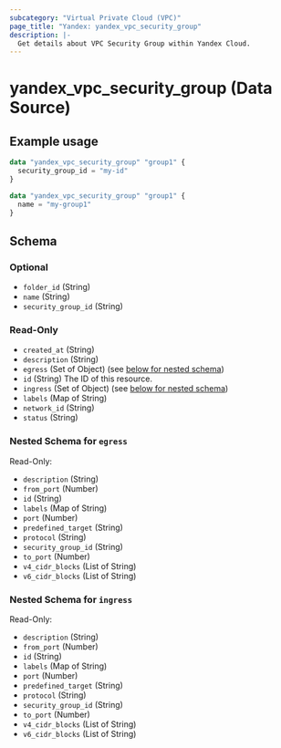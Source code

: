 ```yaml
---
subcategory: "Virtual Private Cloud (VPC)"
page_title: "Yandex: yandex_vpc_security_group"
description: |-
  Get details about VPC Security Group within Yandex Cloud.
---
```


# yandex_vpc_security_group (Data Source)



## Example usage

```terraform
data "yandex_vpc_security_group" "group1" {
  security_group_id = "my-id"
}
```

```terraform
data "yandex_vpc_security_group" "group1" {
  name = "my-group1"
}
```

<!-- schema generated by tfplugindocs -->
## Schema

### Optional

- `folder_id` (String)
- `name` (String)
- `security_group_id` (String)

### Read-Only

- `created_at` (String)
- `description` (String)
- `egress` (Set of Object) (see [below for nested schema](#nestedatt--egress))
- `id` (String) The ID of this resource.
- `ingress` (Set of Object) (see [below for nested schema](#nestedatt--ingress))
- `labels` (Map of String)
- `network_id` (String)
- `status` (String)

<a id="nestedatt--egress"></a>
### Nested Schema for `egress`

Read-Only:

- `description` (String)
- `from_port` (Number)
- `id` (String)
- `labels` (Map of String)
- `port` (Number)
- `predefined_target` (String)
- `protocol` (String)
- `security_group_id` (String)
- `to_port` (Number)
- `v4_cidr_blocks` (List of String)
- `v6_cidr_blocks` (List of String)


<a id="nestedatt--ingress"></a>
### Nested Schema for `ingress`

Read-Only:

- `description` (String)
- `from_port` (Number)
- `id` (String)
- `labels` (Map of String)
- `port` (Number)
- `predefined_target` (String)
- `protocol` (String)
- `security_group_id` (String)
- `to_port` (Number)
- `v4_cidr_blocks` (List of String)
- `v6_cidr_blocks` (List of String)
